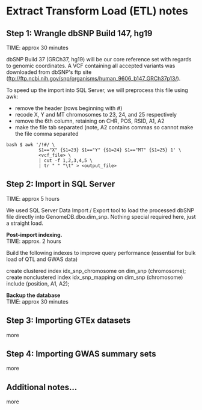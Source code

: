 # Extract Transform Load (ETL) notes  

## Step 1: Wrangle dbSNP Build 147, hg19  
TIME: approx 30 minutes

dbSNP Build 37 (GRCh37, hg19) will be our core reference set with regards to genomic coordinates. A VCF containing all accepted variants was downloaded from dbSNP's ftp site (ftp://ftp.ncbi.nih.gov/snp/organisms/human_9606_b147_GRCh37p13/).  

To speed up the import into SQL Server, we will preprocess this file using awk:  

  - remove the header (rows beginning with #)  
  - recode X, Y and MT chromosomes to 23, 24, and 25 respectively  
  - remove the 6th column, retaining on CHR, POS, RSID, A1, A2  
  - make the file tab separated (note, A2 contains commas so cannot make the file comma separated  

```
bash $ awk '/!#/ \
            $1=="X" {$1=23} $1=="Y" {$1=24} $1=="MT" {$1=25} 1' \  
            <vcf_file> \ 
            | cut -f 1,2,3,4,5 \
            | tr " " "\t" > <output_file>
```

## Step 2: Import in SQL Server  
TIME: approx 5 hours  

We used SQL Server Data Import / Export tool to load the processed dbSNP file directly into GenomeDB.dbo.dim_snp. Nothing special required here, just a straight load.

**Post-import indexing.**  
TIME: approx. 2 hours  

Build the following indexes to improve query performance (essential for bulk load of QTL and GWAS data)  

create clustered index idx_snp_chromosome on dim_snp (chromosome);  
create nonclustered index idx_snp_mapping on dim_snp (chromosome)  
  include (position, A1, A2);

**Backup the database**  
TIME: approx 30 minutes


## Step 3: Importing GTEx datasets  

more

## Step 4: Importing GWAS summary sets  

more

## Additional notes...  

more

